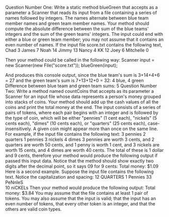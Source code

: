 Question Number One: 
Write a static method blueGreen that accepts as a parameter a Scanner that reads its 
input from a file containing a series of names followed by integers. The names alternate 
between blue team member names and green team member names. Your method should 
compute the absolute difference between the sum of the blue teams' integers and the sum 
of the green teams' integers. The input could end with either a blue or green team member; 
you may not assume that it contains an even number of names. If the input 
file score.txt contains the following text, 
Chad 3 James 7 Noah 14 Jimmy 13 Nancy 4 KK 12 Joey 6 Mitchelle 0 
 
Then your method could be called in the following way: 
Scanner input = new Scanner(new File("score.txt")); 
blueGreen(input); 
 
And produces this console output, since the blue team's sum is 3+14+4+6 = 27 and the 
green team's sum is 7+13+12+0 = 32: 
4 blue, 4 green 
Difference between blue team and green team sums: 5 
Question Number Two:
Write a method named countCoins that accepts as its parameter a Scanner for an 
input file whose data represents a person's money grouped into stacks of coins. 
Your method should add up the cash values of all the coins and print the total 
money at the end. The input consists of a series of pairs of tokens, where each 
pair begins with an integer and is followed by the type of coin, which will be either 
"pennies" (1 cent each), "nickels" (5 cents each), "dimes" (10 cents each), or 
"quarters" (25 cents each), case-insensitively. A given coin might appear more 
than once on the same line.
For example, if the input file contains the following text:
3 pennies 2 quarters 1 pennies 3 nickels 4 dimes
3 pennies are worth 3 cents, and 2 quarters are worth 50 cents, and 1 penny is 
worth 1 cent, and 3 nickels are worth 15 cents, and 4 dimes are worth 40 cents. 
The total of these is 1 dollar and 9 cents, therefore your method would produce 
the following output if passed this input data. Notice that the method should show 
exactly two digits after the decimal point, so it says 09 for 9 cents:
Total money: $1.09
Here is a second example. Suppose the input file contains the following text. 
Notice the capitalization and spacing:
12   QUARTERS      1   Pennies      33 
PeNnIeS      
  10    niCKELs
Then your method would produce the following output:
Total money: $3.84
You may assume that the file contains at least 1 pair of tokens. You may also 
assume that the input is valid; that the input has an even number of tokens, that 
every other token is an integer, and that the others are valid coin types.
